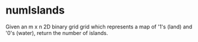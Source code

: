 # numIslands

Given an m x n 2D binary grid grid which represents a map of '1's (land) and '0's (water), return the number of islands.
